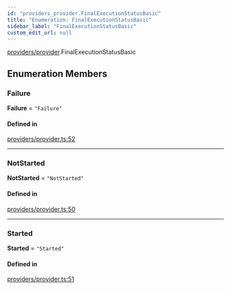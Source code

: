 ```yaml
---
id: "providers_provider.FinalExecutionStatusBasic"
title: "Enumeration: FinalExecutionStatusBasic"
sidebar_label: "FinalExecutionStatusBasic"
custom_edit_url: null
---
```


[providers/provider](../modules/providers_provider.md).FinalExecutionStatusBasic

## Enumeration Members

### Failure

 **Failure** = ``"Failure"``

#### Defined in

[providers/provider.ts:52](https://github.com/maxhr/near--near-api-js/blob/d8efa7d5/packages/near-api-js/src/providers/provider.ts#L52)

___

### NotStarted

 **NotStarted** = ``"NotStarted"``

#### Defined in

[providers/provider.ts:50](https://github.com/maxhr/near--near-api-js/blob/d8efa7d5/packages/near-api-js/src/providers/provider.ts#L50)

___

### Started

 **Started** = ``"Started"``

#### Defined in

[providers/provider.ts:51](https://github.com/maxhr/near--near-api-js/blob/d8efa7d5/packages/near-api-js/src/providers/provider.ts#L51)
